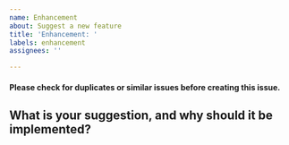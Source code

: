 ```yaml
---
name: Enhancement
about: Suggest a new feature
title: 'Enhancement: '
labels: enhancement
assignees: ''

---
```


#### Please check for duplicates or similar issues before creating this issue.
## What is your suggestion, and why should it be implemented?
